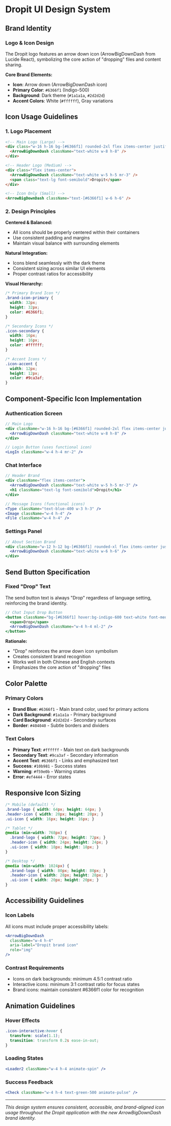 # Dropit UI Design System

## Brand Identity

### Logo & Icon Design
The Dropit logo features an arrow down icon (ArrowBigDownDash from Lucide React), symbolizing the core action of "dropping" files and content sharing.

**Core Brand Elements:**
- **Icon**: Arrow down (ArrowBigDownDash icon)
- **Primary Color**: `#6366f1` (Indigo-500)
- **Background**: Dark theme (`#1a1a1a`, `#2d2d2d`)
- **Accent Colors**: White (`#ffffff`), Gray variations

## Icon Usage Guidelines

### 1. Logo Placement
```html
<!-- Main Logo (Large) -->
<div class="w-16 h-16 bg-[#6366f1] rounded-2xl flex items-center justify-center">
  <ArrowBigDownDash className="text-white w-8 h-8" />
</div>

<!-- Header Logo (Medium) -->
<div class="flex items-center">
  <ArrowBigDownDash className="text-white w-5 h-5 mr-3" />
  <span class="text-lg font-semibold">Dropit</span>
</div>

<!-- Icon Only (Small) -->
<ArrowBigDownDash className="text-[#6366f1] w-6 h-6" />
```

### 2. Design Principles

**Centered & Balanced:**
- All icons should be properly centered within their containers
- Use consistent padding and margins
- Maintain visual balance with surrounding elements

**Natural Integration:**
- Icons blend seamlessly with the dark theme
- Consistent sizing across similar UI elements
- Proper contrast ratios for accessibility

**Visual Hierarchy:**
```css
/* Primary Brand Icon */
.brand-icon-primary { 
  width: 32px; 
  height: 32px; 
  color: #6366f1; 
}

/* Secondary Icons */
.icon-secondary { 
  width: 16px; 
  height: 16px; 
  color: #ffffff; 
}

/* Accent Icons */
.icon-accent { 
  width: 12px; 
  height: 12px; 
  color: #9ca3af; 
}
```

## Component-Specific Icon Implementation

### Authentication Screen
```jsx
// Main Logo
<div className="w-16 h-16 bg-[#6366f1] rounded-2xl flex items-center justify-center mx-auto mb-4">
  <ArrowBigDownDash className="text-white w-8 h-8" />
</div>

// Login Button (uses functional icon)
<LogIn className="w-4 h-4 mr-2" />
```

### Chat Interface
```jsx
// Header Brand
<div className="flex items-center">
  <ArrowBigDownDash className="text-white w-5 h-5 mr-3" />
  <h1 className="text-lg font-semibold">Dropit</h1>
</div>

// Message Icons (functional icons)
<Type className="text-blue-400 w-3 h-3" />
<Image className="w-4 h-4" />
<File className="w-4 h-4" />
```

### Settings Panel
```jsx
// About Section Brand
<div className="w-12 h-12 bg-[#6366f1] rounded-xl flex items-center justify-center mx-auto mb-3">
  <ArrowBigDownDash className="text-white w-6 h-6" />
</div>
```

## Send Button Specification

### Fixed "Drop" Text
The send button text is always "Drop" regardless of language setting, reinforcing the brand identity.

```jsx
// Chat Input Drop Button
<button className="bg-[#6366f1] hover:bg-indigo-600 text-white font-medium py-2 px-4 rounded-xl transition-colors flex items-center justify-center">
  <span>Drop</span>
  <ArrowBigDownDash className="w-4 h-4 ml-2" />
</button>
```

**Rationale:**
- "Drop" reinforces the arrow down icon symbolism
- Creates consistent brand recognition
- Works well in both Chinese and English contexts
- Emphasizes the core action of "dropping" files

## Color Palette

### Primary Colors
- **Brand Blue**: `#6366f1` - Main brand color, used for primary actions
- **Dark Background**: `#1a1a1a` - Primary background
- **Card Background**: `#2d2d2d` - Secondary surfaces
- **Border**: `#404040` - Subtle borders and dividers

### Text Colors
- **Primary Text**: `#ffffff` - Main text on dark backgrounds  
- **Secondary Text**: `#9ca3af` - Secondary information
- **Accent Text**: `#6366f1` - Links and emphasized text
- **Success**: `#10b981` - Success states
- **Warning**: `#f59e0b` - Warning states  
- **Error**: `#ef4444` - Error states

## Responsive Icon Sizing

```css
/* Mobile (default) */
.brand-logo { width: 64px; height: 64px; }
.header-icon { width: 20px; height: 20px; }
.ui-icon { width: 16px; height: 16px; }

/* Tablet */
@media (min-width: 768px) {
  .brand-logo { width: 72px; height: 72px; }
  .header-icon { width: 24px; height: 24px; }
  .ui-icon { width: 18px; height: 18px; }
}

/* Desktop */
@media (min-width: 1024px) {
  .brand-logo { width: 80px; height: 80px; }
  .header-icon { width: 28px; height: 28px; }
  .ui-icon { width: 20px; height: 20px; }
}
```

## Accessibility Guidelines

### Icon Labels
All icons must include proper accessibility labels:

```jsx
<ArrowBigDownDash 
  className="w-4 h-4" 
  aria-label="Dropit brand icon"
  role="img"
/>
```

### Contrast Requirements
- Icons on dark backgrounds: minimum 4.5:1 contrast ratio
- Interactive icons: minimum 3:1 contrast ratio for focus states
- Brand icons: maintain consistent #6366f1 color for recognition

## Animation Guidelines

### Hover Effects
```css
.icon-interactive:hover {
  transform: scale(1.1);
  transition: transform 0.2s ease-in-out;
}
```

### Loading States
```jsx
<Loader2 className="w-4 h-4 animate-spin" />
```

### Success Feedback
```jsx
<Check className="w-4 h-4 text-green-500 animate-pulse" />
```

---

*This design system ensures consistent, accessible, and brand-aligned icon usage throughout the Dropit application with the new ArrowBigDownDash brand identity.*